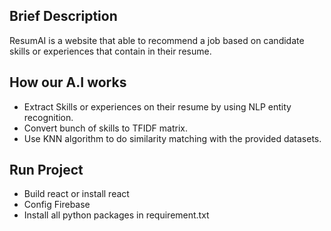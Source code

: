 ## Brief Description
ResumAI is a website that able to recommend a job based on candidate skills or experiences that contain in their resume.

## How our A.I works
- Extract Skills or experiences on their resume by using NLP entity recognition.
- Convert bunch of skills to TFIDF matrix.
- Use KNN algorithm to do similarity matching with the provided datasets.

## Run Project
- Build react or install react
- Config Firebase
- Install all python packages in requirement.txt
